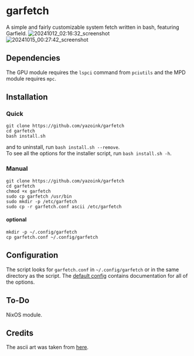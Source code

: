 # garfetch
A simple and fairly customizable system fetch written in bash, featuring Garfield.
![20241012_02:16:32_screenshot](https://github.com/user-attachments/assets/96df7f36-8bf5-46d3-b1c2-0dd28931e004)
![20241015_00:27:42_screenshot](https://github.com/user-attachments/assets/dd10f9ca-1f22-4327-abd5-7ed346af44ba)

## Dependencies
The GPU module requires the `lspci` command from `pciutils` and the MPD module requires `mpc`.

## Installation
### Quick
`git clone https://github.com/yazoink/garfetch`     
`cd garfetch`    
`bash install.sh`    

and to uninstall, run `bash install.sh --remove`.     
To see all the options for the installer script, run `bash install.sh -h`.

### Manual
`git clone https://github.com/yazoink/garfetch`     
`cd garfetch`     
`chmod +x garfetch`     
`sudo cp garfetch /usr/bin`     
`sudo mkdir -p /etc/garfetch`     
`sudo cp -r garfetch.conf ascii /etc/garfetch`     
#### optional    
`mkdir -p ~/.config/garfetch`     
`cp garfetch.conf ~/.config/garfetch`

## Configuration
The script looks for `garfetch.conf` in `~/.config/garfetch` or in the same directory as the script.
The [default config](https://github.com/yazoink/garfetch/blob/main/garfetch.conf) contains documentation for all of the options.

## To-Do
NixOS module.

## Credits
The ascii art was taken from [here](https://www.asciiart.eu/comics/garfield).

